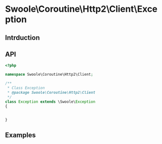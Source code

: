 # Swoole\Coroutine\Http2\Client\Exception

## Intrduction

## API

```php
<?php

namespace Swoole\Coroutine\Http2\Client;

/**
 * Class Exception
 * @package Swoole\Coroutine\Http2\Client
 */
class Exception extends \Swoole\Exception
{
    
    
}


```

## Examples

